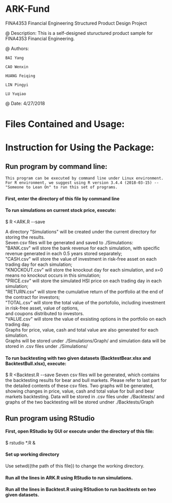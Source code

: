 # ARK-Fund
FINA4353 Financial Engineering Structured Product Design Project

@ Description:
  This is a self-designed stuructured product sample for FINA4353 Financial Engineering.

@ Authors:

    BAI Yang
  
    CAO Wenxin
  
    HUANG Feiqing
  
    LIN Pingyi
  
    LU Yuqiao

@ Date: 4/27/2018

# Files Contained and Usage:

# Instruction for Using the Package:
## Run program by command line:
    This program can be executed by command line under Linux environment.
    For R environment, we suggest using R version 3.4.4 (2018-03-15) -- "Someone to Lean On" to run this set of programs.
#### First, enter the directory of this file by command line
#### To run simulations on current stock price, execute: 

$ R <ARK.R --save <br>

  A directory "Simulations" will be created under the current directory for storing the results. <br>
  Seven csv files will be generated and saved to ./Simulations: <br>
  "BANK.csv" will store the bank revenue for each simulation, with specific revenue generated in each 0.5 years stored separately; <br>
  "CASH.csv" will store the value of investment in risk-free asset on each trading day for each simulation; <br>
  "KNOCKOUT.csv" will store the knockout day for each simulation, and x=0 means no knockout occurs in this simulation; <br>
  "PRICE.csv" will store the simulated HSI price on each trading day in each simulation; <br>
  "RETURN.csv" will store the cumulative return of the portfolio at the end of the contract for investors; <br>
  "TOTAL.csv" will store the total value of the portofolio, including investment in risk-free asset, value of options, <br>
  and coupons distributed to investors. <br>
  "VALUE.csv" will store the value of exsisting options in the portfolio on each trading day. <br>
  Graphs for price, value, cash and total value are also generated for each simulation. <br>
  Graphs will be stored under ./Simulations/Graph/ and simulation data will be stored in .csv files under ./Simulations/ <br>
#### To run backtesting with two given datasets (BacktestBear.xlsx and BacktestBull.xlsx), execute: 

$ R <Backtest.R --save
  Seven csv files will be generated, which contains the backtesting results for bear and bull markets.
  Please refer to last part for the detailed contents of these csv files.
  Two graphs will be generated, showing changes in price, value, cash and total value for bull and bear markets backtesting.
  Data will be stored in .csv files under ./Backtests/ and graphs of the two backtesting will be stored undner ./Backtests/Graph

## Run program using RStudio
#### First, open RStudio by GUI or execute under the directory of this file: 

$ rstudio *.R &
#### Set up working directory
 
Use setwd({the path of this file}) to change the working directory.
#### Run all the lines in ARK.R using RStudio to run simulations.
#### Run all the lines in Backtest.R using RStudion to run backtests on two given datasets.
